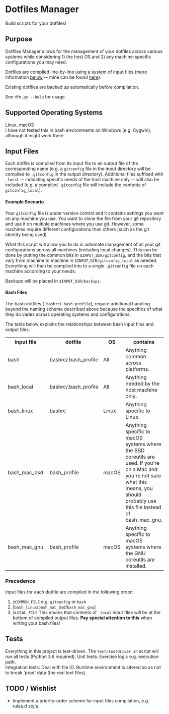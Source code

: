 # Dotfiles Manager
Build scripts for your dotfiles!

## Purpose
Dotfiles Manager allows for the management of your dotfiles across various systems while considering 1) the host OS and 2) any machine-specific configurations you may need.

Dotfiles are compiled line-by-line using a system of input files (more information [below](#input-files) -- mine can be found [here](https://github.com/rucker/dotfiles/tree/master/src)).

Existing dotfiles are backed up automatically before compilation.

See `dfm.py --help` for usage.

## Supported Operating Systems
Linux, macOS  
I have not tested this in bash environments on Windows (e.g. Cygwin), although it might work there.

## Input Files
Each dotfile is compiled from its input file to an output file of the corresponding name (e.g. a `gitconfig` file in the input directory  will be compiled to `.gitconfig` in the output directory). Additional files suffixed with `_local` -- indicating specific needs of the host machine only -- will also be included (e.g. a compiled `.gitconfig` file will include the contents of `gitconfig_local`).

#### Example Scenario
Your `gitconfig` file is under version control and it contains settings you want on any machine you use. You want to clone the file from your git repository and use it on multiple machines where you use git. However, some machines require different configurations than others (such as the git identity being used).

What this script will allow you to do is automate management of all your git configurations across all machines (including local changes). This can be done by putting the common bits in `$INPUT_DIR/gitconfig`, and the bits that vary from machine to machine in `$INPUT_DIR/gitconfig_local` as needed. Everything will then be compiled into to a single `.gitconfig` file on each machine according to your needs.

Backups will be placed in `$INPUT_DIR/backups`.

#### Bash Files
The bash dotfiles (`.bashrc`/`.bash_profile`), require additional handling beyond the naming scheme described above because the specifics of what they do varies across operating systems and configurations.

The table below explains the relationships between bash input files and output files.

<table>
    <tr>
        <th>input file</th>
        <th>dotfile</th>
        <th>OS</th>
        <th>contains</th>
    </tr>
    <tr>
        <td>bash</td>
        <td>.bashrc/.bash_profile</td>
        <td>All</td>
        <td>Anything common across platforms.</td>
    </tr>
    <tr>
        <td>bash_local</td>
        <td>.bashrc/.bash_profile</td>
        <td>All</td>
        <td>Anything needed by the host machine only.</td>
    </tr>
    <tr>
        <td>bash_linux</td>
        <td>.bashrc</td>
        <td>Linux</td>
        <td>Anything specific to Linux.</td>
    </tr>
    <tr>
        <td>bash_mac_bsd</td>
        <td>.bash_profile</td>
        <td>macOS</td>
        <td>Anything specific to macOS systems where the BSD coreutils are used. If you're on a Mac and you're not sure what this means, you should probably use this file instead of bash_mac_gnu.</td>
    </tr>
    <tr>
        <td>bash_mac_gnu</td>
        <td>.bash_profile</td>
        <td>macOS</td>
        <td>Anything specific to macOS systems where the GNU coreutils are installed.</td>
    </tr>
</table>

### Precedence
Input files for each dotfile are compiled in the following order:  
1) `$COMMON_FILE` e.g. `gitconfig` or `bash`
2) [`bash_linux`/`bash_mac_bsd`/`bash_mac_gnu`]  
3) `$LOCAL_FILE`
This means that contents of `_local` input files will be at the bottom of compiled output files. **Pay special attention to this** when writing your bash files!

## Tests
Everything in this project is test-driven. The `test/testdriver.sh` script will run all tests (Python 3.6 required).
Unit tests: Exercise logic e.g. execution path.  
Integration tests: Deal with file IO. Runtime environment is altered so as not to break 'prod' data (the real text files).

## TODO / Wishlist
- Implement a priority-order scheme for input files compilation, e.g. rules.d style.

